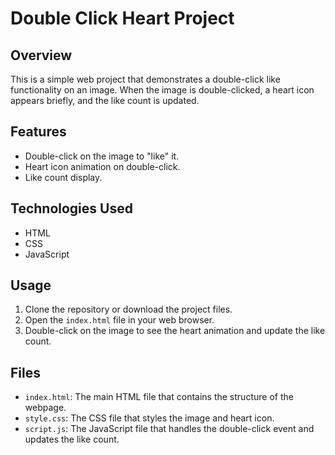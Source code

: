 # Double Click Heart Project

## Overview
This is a simple web project that demonstrates a double-click like functionality on an image. When the image is double-clicked, a heart icon appears briefly, and the like count is updated.

## Features
- Double-click on the image to "like" it.
- Heart icon animation on double-click.
- Like count display.

## Technologies Used
- HTML
- CSS
- JavaScript

## Usage
1. Clone the repository or download the project files.
2. Open the `index.html` file in your web browser.
3. Double-click on the image to see the heart animation and update the like count.

## Files
- `index.html`: The main HTML file that contains the structure of the webpage.
- `style.css`: The CSS file that styles the image and heart icon.
- `script.js`: The JavaScript file that handles the double-click event and updates the like count.
